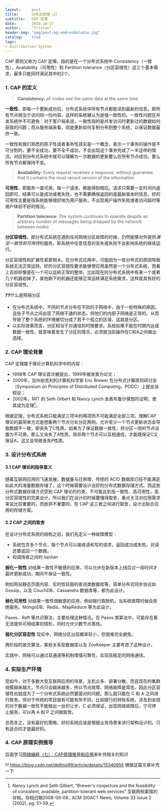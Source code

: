 ```yaml
---
layout:     post
title:      分布式原理（2）
subtitle:   CAP 定理
date:       2018-10-27
author:     "Tristan"
header-img: "img/post-bg-androidstudio.jpg"
catalog:    true
tags:
- Distribution System
---
```


CAP 原则又称为 CAP 定理，指的是在一个分布式系统中 Consistency（一致性），Availability（可用性）和 Partition tolerance（分区容错性）这三个基本需求，最多只能同时满足其中的2个。

### 1. CAP 的定义
> **Consistency**: all nodes see the same data at the same time

**一致性**，即每一个更新成功后，分布式系统中所有节点都能读到最新的信息。即所有节点相当于访问同一份内容，这样的系统被认为是强一致性的。一致性问题在并发系统中不可避免：对于客户端来说，一致性指的是并发访问时更新过的数据如何获取的问题；而从服务端来看，则是更新如何复制分布到整个系统，以保证数据最终一致。

一致性和我们熟悉的原子性或者事务性其实是一个概念，表示一个事务的操作是不可分割的，要不全成功，要不全不成功，不会出现这个事务完成了一半这样的情况。对应到分布式系统中就可以理解为一次数据的更新要么在所有节点成功，要么所有节点都保持不变。

> **Availability**: Every request receives a response, without guarantee that it contains the most recent version of the information

**可用性**，即服务一直可用，每一个请求，都能得到相应。请求只需要一定时间内返回即可，结果可以是成功或者失败，也不需要确保返回的是最新版本的信息。好的可用性主要是指系统能够很好地为用户服务，不出现用户操作失败或者访问超时等用户体验不好的情况。

> **Partition tolerance**: The system continues to operate despite an arbitrary number of messages being dropped by the network between nodes

**分区容错性**，即分布式系统在遇到任何网络分区故障的时候，仍然能够对外提供*满足一致性和可用性*的服务。即系统中任意信息的丢失或失败不会影响系统的继续运行。

分区容错性和扩展性紧密相关。在分布式应用中，可能因为一些分布式的原因导致系统无法正常运转。好的分区容错性要求能够使应用虽然是一个分布式系统，而看上去却好像是在一个可以运转正常的整体。比如现在的分布式系统中有某一个或者几个机器宕掉了，其他剩下的机器还能够正常运转满足系统需求，这样就具有好的分区容错性。


❓❓什么是网络分区

- 在分布式系统中，不同的节点分布在不同的子网络中，由于一些特殊的原因，这些子节点之间出现了网络不通的状态，但他们的内部子网络是正常的。从而导致了整个系统的环境被切分成了若干个孤立的区域，这就是分区。
- 以实际效果而言，分区相当于对通信的时限要求。系统如果不能在时限内达成数据一致性，就意味着发生了分区的情况，必须就当前操作在C和A之间做出选择。

### 2. CAP 理论背景
CAP 定理属于理论计算机科学中的内容：

- 1998年 CAP 理论首次被提出，1999年被发表为论文；
- 2000年，加州伯克利的计算机科学家 Eric Brewer 在分布式计算原则研讨会（Symposium on Principles of Distributed Computing，PODC）上提出该假设；
- 2002年，MIT 的 Seth Gilbert 和 Nancy Lynch 发表布鲁尔猜想的证明，使其成为定理[^1]。

根据定理，分布式系统只能满足三项中的两项而不可能满足全部三项。理解CAP理论的最简单方式是想象两个节点分处分区两侧。允许至少一个节点更新状态会导致数据不一致，即丧失了C性质。如果为了保证数据一致性，将分区一侧的节点设置为不可用，那么又丧失了A性质。除非两个节点可以互相通信，才能既保证C又保证A，这又会导致丧失P性质。

### 3. 设计分布式系统

#### 3.1 CAP 理论的指导意义

随着互联网应用的飞速发展，数据量与日俱增，传统的 ACID 数据库已经不能满足如此大的海量数据存储了。这个时候需要设计出好的分布式数据存储方式。而这些分布式数据存储方式受到 CAP 理论的约束，不可能达到高一致性、高可用性，高分区容错性的完美设计。所以我们在设计的时候要懂得取舍，重点关注对应用需求来说比较重要的，而放弃不重要的，在 CAP 这三者之间进行取舍，设计出贴合应用的存储方案。

#### 3.2 CAP 之间的取舍

在设计分布式系统的结构之前，我们先定义一种故障模型：
- 系统包含多个节点，每个节点可以接收读和写的请求，返回成功或失败，对读还要返回一个数据。
- 和调用者之间的 lianlian

**弱化一致性**
对结果一致性不敏感的应用，可以允许在新版本上线后过一段时间才最终更新成功，期间不保证一致性。

例如网站静态页面内容、实时性较弱的查询类数据库等，简单分布式同步协议如 Gossip，以及 CouchDB、Cassandra 数据库等，都为此设计。

**弱化可用性**
对结果一致性很敏感的应用，例如银行取款机，当系统故障时候会拒绝服务。MongoDB、Redis、MapReduce 等为此设计。

Paxos、Raft 等共识算法，主要处理这种情况。在 Paxos 类算法中，可能存在着无法提供可用结果的情形，同时允许少数节点离线。

**弱化分区容忍性**
现实中，网络分区出现概率较小，但很难完全避免。

两阶段的提交算法，某些关系型数据库以及 ZooKeeper 主要考虑了这种设计。

实践中，网络可以通过双通道等机制增强可靠性，实现高稳定的网络通信。

### 4. 实际生产环境

现如今，对于多数大型互联网应用的场景，主机众多、部署分散，而且现在的集群规模越来越大，节点只会越来越多，所以节点故障、网络故障是常态，因此分区容错性也就成为了一个分布式系统必然要面对的问题。那么就只能在 C 和 A 之间进行取舍。但对于传统的项目就有可能有所不同，比如银行的转账系统，涉及到金钱的对于数据一致性不能做出一丝的让步，C 必须保证，出现网络故障后，宁可停止服务，可以再 A 和 P 之间做取舍。

总而言之，没有最好的策略，好的系统应该是根据业务场景来进行架构设计的，只有适合的才是最好的。



### 4. CAP 原理实例推导
后面学习[网络编程（七）：CAP原理推导和应用](https://zhuanlan.zhihu.com/p/20399316)来补充相关的知识

!!! https://blog.csdn.net/dellme99/article/details/15340955 根据这篇文章补充一下



[^1]:Nancy Lynch and Seth Gilbert, “Brewer's conjecture and the feasibility of consistent, available, partition-tolerant web services” 互联网档案馆的存档，存档日期2008-09-08., ACM SIGACT News, Volume 33 Issue 2 (2002), pg. 51-59.